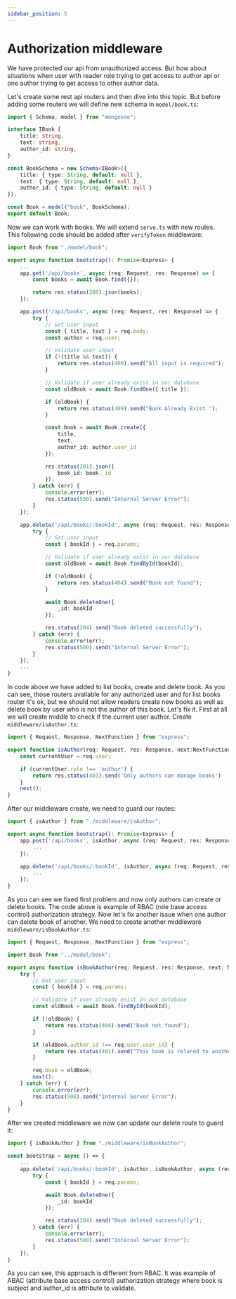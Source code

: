 ```yaml
---
sidebar_position: 5
---
```


# Authorization middleware
We have protected our api from unauthorized access. But how about situations when user with reader role trying to get access to author api or one author trying to get access to other author data. 

Let's create some rest api routers and then dive into this topic. But before adding some routers we will define new schema in `model/book.ts`:

```typescript
import { Schema, model } from "mongoose";

interface IBook {
    title: string,
    text: string,
    author_id: string,
}

const BookSchema = new Schema<IBook>({
    title: { type: String, default: null },
    text: { type: String, default: null },
    author_id: { type: String, default: null }
});

const Book = model("book", BookSchema);
export default Book;
```

Now we can work with books. We will extend `serve.ts` with new routes. This following code should be added after `verifyToken` middleware:
```typescript
import Book from "./model/book";

export async function bootstrap(): Promise<Express> {
    ...
    app.get('/api/books', async (req: Request, res: Response) => {
        const books = await Book.find({});

        return res.status(200).json(books);
    });

    app.post('/api/books', async (req: Request, res: Response) => {
        try {
            // Get user input
            const { title, text } = req.body;
            const author = req.user;

            // Validate user input
            if (!(title && text)) {
                return res.status(400).send("All input is required");
            }

            // Validate if user already exist in our database
            const oldBook = await Book.findOne({ title });

            if (oldBook) {
                return res.status(409).send("Book Already Exist.");
            }

            const book = await Book.create({
                title,
                text,
                author_id: author.user_id
            });

            res.status(201).json({
                book_id: book._id
            });
        } catch (err) {
            console.error(err);
            res.status(500).send("Internal Server Error");
        }
    });

    app.delete('/api/books/:bookId', async (req: Request, res: Response) => {
        try {
            // Get user input
            const { bookId } = req.params;

            // Validate if user already exist in our database
            const oldBook = await Book.findById(bookId);

            if (!oldBook) {
                return res.status(404).send("Book not found");
            }

            await Book.deleteOne({
                _id: bookId
            });

            res.status(204).send("Book deleted successfully");
        } catch (err) {
            console.error(err);
            res.status(500).send("Internal Server Error");
        }
    });
    ...
}
```

In code above we have added to list books, create and delete book. As you can see, those routers available for any authorized user and for list books router it's ok, but we should  not allow readers create new books as well as delete book by user who is not the author of this book. Let's fix it.
First at all we will create middle to check if the current user author.  Create `middleware/isAuthor.ts`:

```typescript
import { Request, Response, NextFunction } from "express";

export function isAuthor(req: Request, res: Response, next:NextFunction) {
    const currentUser = req.user;

    if (currentUser.role !== 'author') {
        return res.status(401).send('Only authors can manage books')
    }
    next();
}
```

After our middleware create, we need to guard our routes:

```typescript
import { isAuthor } from "./middleware/isAuthor";

export async function bootstrap(): Promise<Express> {
    app.post('/api/books', isAuthor, async (req: Request, res: Response) => {
        ...
    });

    app.delete('/api/books/:bookId', isAuthor, async (req: Request, res: Response) => {
        ...
    });
}
```

As you can see we fixed first problem and now only authors can create or delete books. The code above is example of RBAC (role base access control) authorization strategy.
Now let's fix another issue when one author can delete book of another. We need to create another middleware `middleware/isBookAuthor.ts`:

```typescript
import { Request, Response, NextFunction } from "express";

import Book from "../model/book";

export async function isBookAuthor(req: Request, res: Response, next: NextFunction) {
    try {
        // Get user input
        const { bookId } = req.params;

        // Validate if user already exist in our database
        const oldBook = await Book.findById(bookId);

        if (!oldBook) {
            return res.status(404).send("Book not found");
        }

        if (oldBook.author_id !== req.user.user_id) {
            return res.status(401).send("This book is relared to another author");
        }

        req.book = oldBook;
        next();
    } catch (err) {
        console.error(err);
        res.status(500).send("Internal Server Error");
    }
}
```

After we created middleware we now can update our delete route to guard it:
```typescript
import { isBookAuthor } from "./middleware/isBookAuthor";

const bootstrap = async () => {
    ...
    app.delete('/api/books/:bookId', isAuthor, isBookAuthor, async (req: Request, res: Response) => {
        try {
            const { bookId } = req.params;

            await Book.deleteOne({
                _id: bookId
            });

            res.status(204).send("Book deleted successfully");
        } catch (err) {
            console.error(err);
            res.status(500).send("Internal Server Error");
        }
    });
}
```

As you can see, this approach is different from RBAC. It was example of ABAC (attribute base access control) authorization strategy where book is subject and author_id is attribute to validate.